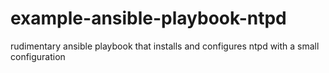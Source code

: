 # example-ansible-playbook-ntpd
rudimentary ansible playbook that installs and configures ntpd with a small configuration
